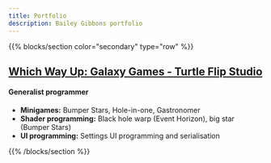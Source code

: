 ```yaml
---
title: Portfolio
description: Bailey Gibbons portfolio
---
```


{{% blocks/section color="secondary" type="row" %}}
## [Which Way Up: Galaxy Games - Turtle Flip Studio](https://store.steampowered.com/app/2318660/Which_Way_Up_Galaxy_Games/)

#### Generalist programmer
* **Minigames:** Bumper Stars, Hole-in-one, Gastronomer
* **Shader programming:** Black hole warp (Event Horizon), big star (Bumper Stars)
* **UI programming:** Settings UI programming and serialisation


<!-- 
{{< gallery match="images/wwu-*" >}} 
-->
{{% /blocks/section %}}
